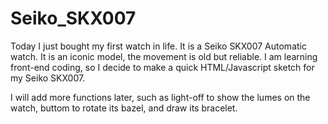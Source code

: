 # Seiko_SKX007

Today I just bought my first watch in life. It is a Seiko SKX007 Automatic watch. It is an iconic model, the movement is old but reliable.
I am learning front-end coding, so I decide to make a quick HTML/Javascript sketch for my Seiko SKX007.

I will add more functions later, such as light-off to show the lumes on the watch, buttom to rotate its bazel, and draw its bracelet.
